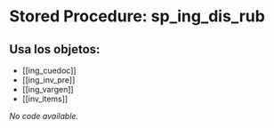 # Stored Procedure: sp_ing_dis_rub

## Usa los objetos:
- [[ing_cuedoc]]
- [[ing_inv_pre]]
- [[ing_vargen]]
- [[inv_items]]

*No code available.*

